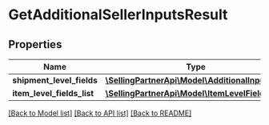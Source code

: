 # GetAdditionalSellerInputsResult

## Properties
Name | Type | Description | Notes
------------ | ------------- | ------------- | -------------
**shipment_level_fields** | [**\SellingPartnerApi\Model\AdditionalInputsList**](AdditionalInputsList.md) |  | [optional] 
**item_level_fields_list** | [**\SellingPartnerApi\Model\ItemLevelFieldsList**](ItemLevelFieldsList.md) |  | [optional] 

[[Back to Model list]](../README.md#documentation-for-models) [[Back to API list]](../README.md#documentation-for-api-endpoints) [[Back to README]](../README.md)


